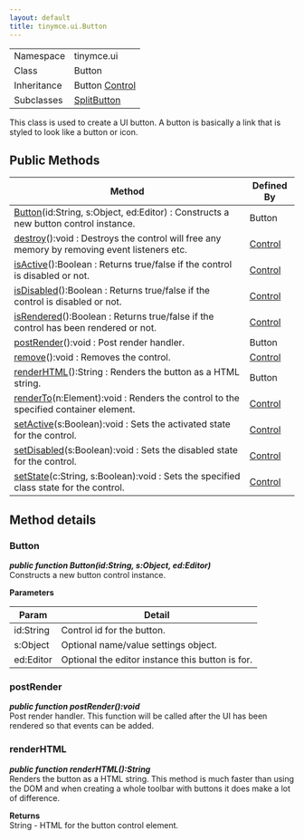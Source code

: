 ```yaml
---
layout: default
title: tinymce.ui.Button
---
```


|  |  |
| --- | --- |
| Namespace | tinymce.ui |
| Class | Button |
| Inheritance | <span>Button</span> <span class="last">[Control](https://www.tiny.cloud/docs-3x/api/ui/class_tinymce.ui.Control.html)</span> |
| Subclasses | [SplitButton](https://www.tiny.cloud/docs-3x/api/ui/class_tinymce.ui.SplitButton.html) |

This class is used to create a UI button. A button is basically a link that is styled to look like a button or icon.

## Public Methods

| Method | Defined By |
| --- | --- |
| [Button](#button)(id:String, s:Object, ed:Editor) : Constructs a new button control instance. | Button |
| [destroy](#destroy)():void : Destroys the control will free any memory by removing event listeners etc. | [Control](https://www.tiny.cloud/docs-3x/api/ui/class_tinymce.ui.Control.html) |
| [isActive](#isactive)():Boolean : Returns true/false if the control is disabled or not. | [Control](https://www.tiny.cloud/docs-3x/api/ui/class_tinymce.ui.Control.html) |
| [isDisabled](#isdisabled)():Boolean : Returns true/false if the control is disabled or not. | [Control](https://www.tiny.cloud/docs-3x/api/ui/class_tinymce.ui.Control.html) |
| [isRendered](#isrendered)():Boolean : Returns true/false if the control has been rendered or not. | [Control](https://www.tiny.cloud/docs-3x/api/ui/class_tinymce.ui.Control.html) |
| [postRender](#postrender)():void : Post render handler. | Button |
| [remove](#remove)():void : Removes the control. | [Control](https://www.tiny.cloud/docs-3x/api/ui/class_tinymce.ui.Control.html) |
| [renderHTML](#renderhtml)():String : Renders the button as a HTML string. | Button |
| [renderTo](#renderto)(n:Element):void : Renders the control to the specified container element. | [Control](https://www.tiny.cloud/docs-3x/api/ui/class_tinymce.ui.Control.html) |
| [setActive](#setactive)(s:Boolean):void : Sets the activated state for the control. | [Control](https://www.tiny.cloud/docs-3x/api/ui/class_tinymce.ui.Control.html) |
| [setDisabled](#setdisabled)(s:Boolean):void : Sets the disabled state for the control. | [Control](https://www.tiny.cloud/docs-3x/api/ui/class_tinymce.ui.Control.html) |
| [setState](#setstate)(c:String, s:Boolean):void : Sets the specified class state for the control. | [Control](https://www.tiny.cloud/docs-3x/api/ui/class_tinymce.ui.Control.html) |

## Method details

### Button 

***public function Button(id:String, s:Object, ed:Editor)***  
Constructs a new button control instance.      

**Parameters**  

| Param | Detail |
| --- | --- |
| id:String | Control id for the button. |
| s:Object | Optional name/value settings object. |
| ed:Editor | Optional the editor instance this button is for. |

### postRender 

***public function postRender():void***  
Post render handler. This function will be called after the UI has been rendered so that events can be added.

### renderHTML 

***public function renderHTML():String***  
Renders the button as a HTML string. This method is much faster than using the DOM and when creating a whole toolbar with buttons it does make a lot of difference.      

**Returns**  
String - HTML for the button control element.